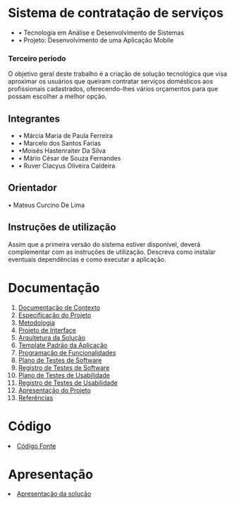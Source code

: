 <h1>Sistema de contratação de serviços</h1> 
<ul>
<li>•	Tecnologia em Análise e Desenvolvimento de Sistemas</li>
<li>•	Projeto: Desenvolvimento de uma Aplicação Mobile</li>
</ul>
<h3>Terceiro periodo</h3>
O objetivo geral deste trabalho é a criação de solução tecnológica que visa aproximar os usuários que queiram contratar serviços domésticos aos profissionais cadastrados, oferecendo-lhes vários orçamentos para que possam escolher a melhor opção.


## Integrantes
<ul>
<li>•	Márcia Maria de Paula Ferreira</li>
<li>•	Marcelo dos Santos Farias</li>
<li>•Moisés Hastenraiter Da Silva</li>
<li>•	Mário César de Souza Fernandes</li>
<li>•	Ruver Clacyus Oliveira Caldeira</li>
</ul>

## Orientador

•	Mateus Curcino De Lima

## Instruções de utilização

Assim que a primeira versão do sistema estiver disponível, deverá complementar com as instruções de utilização. Descreva como instalar eventuais dependências e como executar a aplicação.

# Documentação

<ol>
<li><a href="docs/01-Documentação de Contexto.md"> Documentação de Contexto</a></li>
<li><a href="docs/02-Especificação do Projeto.md"> Especificação do Projeto</a></li>
<li><a href="docs/03-Metodologia.md"> Metodologia</a></li>
<li><a href="docs/04-Projeto de Interface.md"> Projeto de Interface</a></li>
<li><a href="docs/05-Arquitetura da Solução.md"> Arquitetura da Solução</a></li>
<li><a href="docs/06-Template Padrão da Aplicação.md"> Template Padrão da Aplicação</a></li>
<li><a href="docs/07-Programação de Funcionalidades.md"> Programação de Funcionalidades</a></li>
<li><a href="docs/08-Plano de Testes de Software.md"> Plano de Testes de Software</a></li>
<li><a href="docs/09-Registro de Testes de Software.md"> Registro de Testes de Software</a></li>
<li><a href="docs/10-Plano de Testes de Usabilidade.md"> Plano de Testes de Usabilidade</a></li>
<li><a href="docs/11-Registro de Testes de Usabilidade.md"> Registro de Testes de Usabilidade</a></li>
<li><a href="docs/12-Apresentação do Projeto.md"> Apresentação do Projeto</a></li>
<li><a href="docs/13-Referências.md"> Referências</a></li>
</ol>

# Código

<li><a href="src/README.md"> Código Fonte</a></li>

# Apresentação

<li><a href="presentation/README.md"> Apresentação da solução</a></li>
